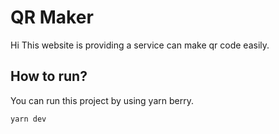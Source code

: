 # QR Maker
Hi This website is providing a service can make qr code easily.

## How to run?
You can run this project by using yarn berry.

```sh
yarn dev
```
